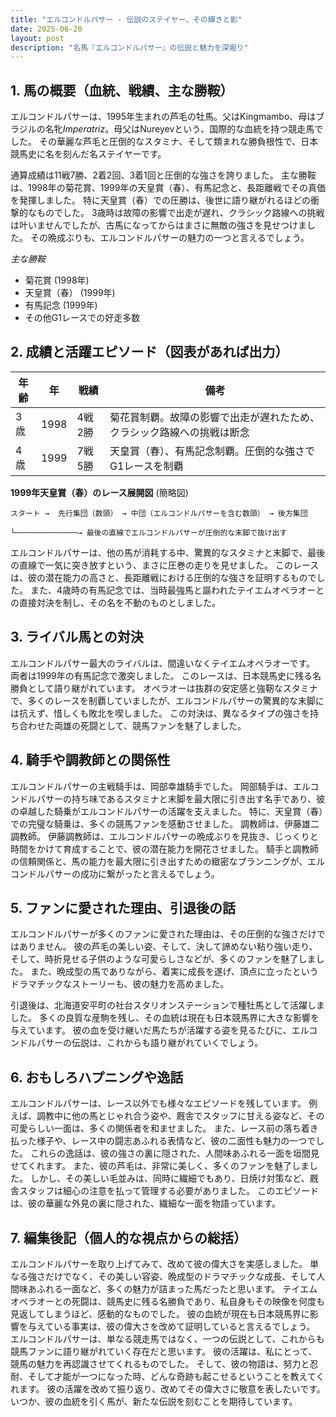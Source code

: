 ```yaml
---
title: "エルコンドルパサー - 伝説のステイヤー、その輝きと影"
date: 2025-06-20
layout: post
description: "名馬『エルコンドルパサー』の伝説と魅力を深堀り"
---
```


## 1. 馬の概要（血統、戦績、主な勝鞍）

エルコンドルパサーは、1995年生まれの芦毛の牡馬。父はKingmambo、母はブラジルの名牝*Imperatriz*。母父はNureyevという、国際的な血統を持つ競走馬でした。  その華麗な芦毛と圧倒的なスタミナ、そして類まれな勝負根性で、日本競馬史に名を刻んだ名ステイヤーです。

通算成績は11戦7勝、2着2回、3着1回と圧倒的な強さを誇りました。  主な勝鞍は、1998年の菊花賞、1999年の天皇賞（春）、有馬記念と、長距離戦でその真価を発揮しました。  特に天皇賞（春）での圧勝は、後世に語り継がれるほどの衝撃的なものでした。  3歳時は故障の影響で出走が遅れ、クラシック路線への挑戦は叶いませんでしたが、古馬になってからはまさに無敵の強さを見せつけました。  その晩成ぶりも、エルコンドルパサーの魅力の一つと言えるでしょう。

*主な勝鞍*
* 菊花賞 (1998年)
* 天皇賞（春） (1999年)
* 有馬記念 (1999年)
* その他G1レースでの好走多数


## 2. 成績と活躍エピソード（図表があれば出力）


| 年齢 | 年 | 戦績 | 備考 |
|---|---|---|---|
| 3歳 | 1998 | 4戦2勝 |  菊花賞制覇。故障の影響で出走が遅れたため、クラシック路線への挑戦は断念 |
| 4歳 | 1999 | 7戦5勝 | 天皇賞（春）、有馬記念制覇。圧倒的な強さでG1レースを制覇 |


**1999年天皇賞（春）のレース展開図** (簡略図)

```
スタート →  先行集団（数頭） → 中団（エルコンドルパサーを含む数頭） → 後方集団

└──────────────→ 最後の直線でエルコンドルパサーが圧倒的な末脚で抜け出す
```

エルコンドルパサーは、他の馬が消耗する中、驚異的なスタミナと末脚で、最後の直線で一気に突き放すという、まさに圧巻の走りを見せました。  このレースは、彼の潜在能力の高さと、長距離戦における圧倒的な強さを証明するものでした。  また、4歳時の有馬記念では、当時最強馬と謳われたテイエムオペラオーとの直接対決を制し、その名を不動のものとしました。


## 3. ライバル馬との対決

エルコンドルパサー最大のライバルは、間違いなくテイエムオペラオーです。  両者は1999年の有馬記念で激突しました。  このレースは、日本競馬史に残る名勝負として語り継がれています。  オペラオーは抜群の安定感と強靭なスタミナで、多くのレースを制覇していましたが、エルコンドルパサーの驚異的な末脚には抗えず、惜しくも敗北を喫しました。  この対決は、異なるタイプの強さを持ち合わせた両雄の死闘として、競馬ファンを魅了しました。


## 4. 騎手や調教師との関係性

エルコンドルパサーの主戦騎手は、岡部幸雄騎手でした。  岡部騎手は、エルコンドルパサーの持ち味であるスタミナと末脚を最大限に引き出す名手であり、彼の卓越した騎乗がエルコンドルパサーの活躍を支えました。  特に、天皇賞（春）での完璧な騎乗は、多くの競馬ファンを感動させました。  調教師は、伊藤雄二調教師。  伊藤調教師は、エルコンドルパサーの晩成ぶりを見抜き、じっくりと時間をかけて育成することで、彼の潜在能力を開花させました。  騎手と調教師の信頼関係と、馬の能力を最大限に引き出すための緻密なプランニングが、エルコンドルパサーの成功に繋がったと言えるでしょう。


## 5. ファンに愛された理由、引退後の話

エルコンドルパサーが多くのファンに愛された理由は、その圧倒的な強さだけではありません。  彼の芦毛の美しい姿、そして、決して諦めない粘り強い走り、そして、時折見せる子供のような可愛らしさなどが、多くのファンを魅了しました。  また、晩成型の馬でありながら、着実に成長を遂げ、頂点に立ったというドラマチックなストーリーも、彼の魅力を高めました。

引退後は、北海道安平町の社台スタリオンステーションで種牡馬として活躍しました。  多くの良質な産駒を残し、その血統は現在も日本競馬界に大きな影響を与えています。  彼の血を受け継いだ馬たちが活躍する姿を見るたびに、エルコンドルパサーの伝説は、これからも語り継がれていくでしょう。


## 6. おもしろハプニングや逸話

エルコンドルパサーは、レース以外でも様々なエピソードを残しています。  例えば、調教中に他の馬とじゃれ合う姿や、厩舎でスタッフに甘える姿など、その可愛らしい一面は、多くの関係者を和ませました。  また、レース前の落ち着き払った様子や、レース中の闘志あふれる表情など、彼の二面性も魅力の一つでした。  これらの逸話は、彼の強さの裏に隠された、人間味あふれる一面を垣間見せてくれます。  また、彼の芦毛は、非常に美しく、多くのファンを魅了しました。  しかし、その美しい毛並みは、同時に繊細でもあり、日焼け対策など、厩舎スタッフは細心の注意を払って管理する必要がありました。  このエピソードは、彼の華麗な外見の裏に隠された、繊細な一面を物語っています。


## 7. 編集後記（個人的な視点からの総括）

エルコンドルパサーを取り上げてみて、改めて彼の偉大さを実感しました。  単なる強さだけでなく、その美しい容姿、晩成型のドラマチックな成長、そして人間味あふれる一面など、多くの魅力が詰まった馬だったと思います。  テイエムオペラオーとの死闘は、競馬史に残る名勝負であり、私自身もその映像を何度も見返してしまうほど、感動的なものでした。  彼の血統が現在も日本競馬界に影響を与えている事実は、彼の偉大さを改めて証明していると言えるでしょう。  エルコンドルパサーは、単なる競走馬ではなく、一つの伝説として、これからも競馬ファンに語り継がれていく存在だと思います。  彼の活躍は、私にとって、競馬の魅力を再認識させてくれるものでした。  そして、彼の物語は、努力と忍耐、そして才能が一つになった時、どんな奇跡も起こせるということを教えてくれます。  彼の活躍を改めて振り返り、改めてその偉大さに敬意を表したいです。  いつか、彼の血統を引く馬が、新たな伝説を刻むことを期待しています。
